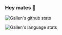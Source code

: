 ### Hey mates 👋

![Gallen's github stats](https://github-readme-stats.vercel.app/api?username=gallencalade&show_icons=true&line_height=24&count_private=true&theme=yeblu&bg_color=DEG,12c2e9,c471ed,f64f59)

![Gallen's language stats](https://github-readme-stats.vercel.app/api/top-langs/?username=gallencalade&layout=compact&langs_count=8&hide=vim&theme=highcontrast&bg_color=DEG,0f0c29,302b63,24243e)

<!--
[![Readme Card](https://github-readme-stats.vercel.app/api/pin/?username=gallencalade&repo=github-readme-stats)](https://github.com/gallencalade/github-readme-stats)


**gallencalade/gallencalade** is a ✨ _special_ ✨ repository because its `README.md` (this file) appears on your GitHub profile.

Here are some ideas to get you started:

- 🔭 I’m currently working on ...
- 🌱 I’m currently learning ...
- 👯 I’m looking to collaborate on ...
- 🤔 I’m looking for help with ...
- 💬 Ask me about ...
- 📫 How to reach me: ...
- 😄 Pronouns: ...
- ⚡ Fun fact: ...
-->
